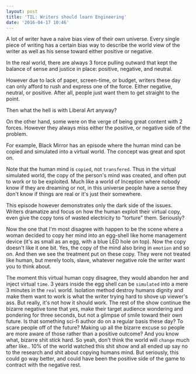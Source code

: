 ```yaml
---
layout: post
title: 'TIL: Writers should learn Engineering'
date: '2016-04-17 10:46'
---
```


A lot of writer have a naive bias view of their own universe. Every single piece of writing has a certain bias way to describe the world view of the writer as well as his sense toward either positive or negative.

In the real world, there are always 3 force pulling outward that kept the balance of sense and justice in place: positive, negative, and neutral.

However due to lack of paper, screen-time, or budget, writers these day can only afford to rush and express one of the force. Either negative, neutral, or positive. After all, people just want them to get straight to the point.

Then what the hell is with Liberal Art anyway?

On the other hand, some were on the verge of being great content with 2 forces. However they always miss either the positive, or negative side of the problem.

For example, Black Mirror has an episode where the human mind can be copied and simulated into a virtual world. The concept was great and spot on.

Note that the human mind is `copied`, not `transfered`. Thus in the virtual simulated world, the copy of the person's mind was created, and often put to work or to be exploited. Much like a world of Inception where nobody know if they are dreaming or not, in this universe people have a sense they don't know if things are real or it's just their somewhere.

This episode however demonstrates only the dark side of the issues. Writers dramatize and focus on how the human exploit their virtual copy, even give the copy tons of wasted electricity to "torture" them. Seriously?

Now the one that I'm most disagree with happen to be the scene where a woman decided to copy her mind into an egg-shell like home management device (it's as small as an egg, with a blue LED hole on top). Now the copy doesn't like it one bit. Yes, the copy of the mind also bring in `emotion` and so on. And then we see the treatment put on these copy. They were not treated like human, but merely tools, slave, whatever negative role the writer want you to think about.

The moment this virtual human copy disagree, they would abandon her and inject virtual `time`. 3 years inside the egg shell can be `simulated` into a mere 3 minutes in the `real` world. Isolation method destroy humans dignity and make them want to work is what the writer trying hard to shove up viewer's ass. But really, it's not how it should work. The rest of the show continue the bizarre negative tone that yes, make their target audience wondering and pondering for three seconds, but not a glimpse of smile toward their own future. Is that something  sci-fi author do on a regular basis these day? To scare people off of the future? Making up all the bizarre excuse so people are more aware of those rather than a positive outcome? And you know what, bizarre shit stick hard. So yeah, don't think the world will `change` much after like.. 10% of the world watched this shit show and all ended up say no to the research and shit about copying humans mind. But seriously, this could go way better, and could have been the positive side of the game to contract with the negative rest.
